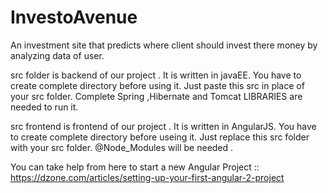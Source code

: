 # InvestoAvenue
An investment site that predicts  where client should invest there money by analyzing data of user.



src folder is backend of our project . It is written in javaEE. You have to create complete directory before using it. Just paste this src in place of your src folder. Complete Spring ,Hibernate and Tomcat LIBRARIES are needed to run it.


src frontend  is frontend of our project . It is written in AngularJS. You have to create complete directory before useing it. Just replace this src folder with your src folder. @Node_Modules will be needed .

You can take help from here to start a new Angular Project :: https://dzone.com/articles/setting-up-your-first-angular-2-project
